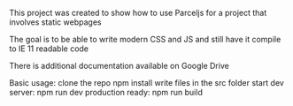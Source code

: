 This project was created to show how to use Parceljs for a project that involves static webpages

The goal is to be able to write modern CSS and JS and still have it compile to IE 11 readable code

There is additional documentation available on Google Drive

Basic usage:
clone the repo
npm install
write files in the src folder
start dev server:
    npm run dev
production ready:
    npm run build